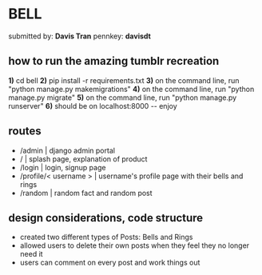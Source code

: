 # BELL

submitted by: **Davis Tran**
pennkey: **davisdt**

## how to run the amazing tumblr recreation 

**1)** cd bell
**2)** pip install -r requirements.txt
**3)** on the command line, run "python manage.py makemigrations" 
**4)** on the command line, run "python manage.py migrate" 
**5)** on the command line, run "python manage.py runserver" 
**6)** should be on localhost:8000 -- enjoy

## routes
- /admin | django admin portal
- / | splash page, explanation of product
- /login | login, signup page
- /profile/< username > | username's profile page with their bells and rings
- /random | random fact and random post

## design considerations, code structure 
- created two different types of Posts: Bells and Rings 
- allowed users to delete their own posts when they feel they no longer need it
- users can comment on every post and work things out 
